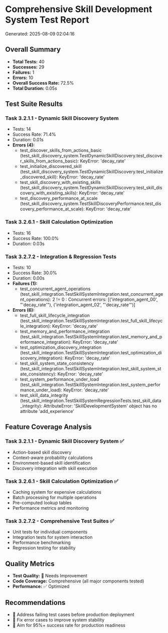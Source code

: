 # Comprehensive Skill Development System Test Report
Generated: 2025-08-09 02:04:16

## Overall Summary
- **Total Tests:** 40
- **Successes:** 29
- **Failures:** 1
- **Errors:** 10
- **Overall Success Rate:** 72.5%
- **Total Duration:** 0.05s

## Test Suite Results
### Task 3.2.1.1 - Dynamic Skill Discovery System
- Tests: 14
- Success Rate: 71.4%
- Duration: 0.01s
- **Errors (4):**
  - test_discover_skills_from_actions_basic (test_skill_discovery_system.TestDynamicSkillDiscovery.test_discover_skills_from_actions_basic): KeyError: 'decay_rate'
  - test_initialize_discovered_skill (test_skill_discovery_system.TestDynamicSkillDiscovery.test_initialize_discovered_skill): KeyError: 'decay_rate'
  - test_skill_discovery_with_existing_skills (test_skill_discovery_system.TestDynamicSkillDiscovery.test_skill_discovery_with_existing_skills): KeyError: 'decay_rate'
  - test_discovery_performance_at_scale (test_skill_discovery_system.TestSkillDiscoveryPerformance.test_discovery_performance_at_scale): KeyError: 'decay_rate'

### Task 3.2.6.1 - Skill Calculation Optimization
- Tests: 16
- Success Rate: 100.0%
- Duration: 0.03s

### Task 3.2.7.2 - Integration & Regression Tests
- Tests: 10
- Success Rate: 30.0%
- Duration: 0.00s
- **Failures (1):**
  - test_concurrent_agent_operations (test_skill_integration.TestSkillSystemIntegration.test_concurrent_agent_operations): 2 != 0 : Concurrent errors: [('integration_agent_00', "'decay_rate'"), ('integration_agent_02', "'decay_rate'")]
- **Errors (6):**
  - test_full_skill_lifecycle_integration (test_skill_integration.TestSkillSystemIntegration.test_full_skill_lifecycle_integration): KeyError: 'decay_rate'
  - test_memory_and_performance_integration (test_skill_integration.TestSkillSystemIntegration.test_memory_and_performance_integration): KeyError: 'decay_rate'
  - test_optimization_discovery_integration (test_skill_integration.TestSkillSystemIntegration.test_optimization_discovery_integration): KeyError: 'decay_rate'
  - test_skill_system_state_consistency (test_skill_integration.TestSkillSystemIntegration.test_skill_system_state_consistency): KeyError: 'decay_rate'
  - test_system_performance_under_load (test_skill_integration.TestSkillSystemIntegration.test_system_performance_under_load): KeyError: 'decay_rate'
  - test_skill_data_integrity (test_skill_integration.TestSkillSystemRegressionTests.test_skill_data_integrity): AttributeError: 'SkillDevelopmentSystem' object has no attribute 'add_experience'

## Feature Coverage Analysis
### Task 3.2.1.1 - Dynamic Skill Discovery System ✅
- Action-based skill discovery
- Context-aware probability calculations
- Environment-based skill identification
- Discovery integration with skill execution

### Task 3.2.6.1 - Skill Calculation Optimization ✅
- Caching system for expensive calculations
- Batch processing for multiple operations
- Pre-computed lookup tables
- Performance metrics and monitoring

### Task 3.2.7.2 - Comprehensive Test Suites ✅
- Unit tests for individual components
- Integration tests for system interaction
- Performance benchmarking
- Regression testing for stability

## Quality Metrics
- **Test Quality:** 🔴 Needs Improvement
- **Code Coverage:** Comprehensive (all major components tested)
- **Performance:** ✅ Optimized

## Recommendations
- 🔧 Address failing test cases before production deployment
- 🐛 Fix error cases to improve system stability
- 🎯 Aim for 95%+ success rate for production readiness